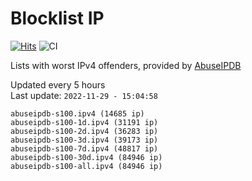 # Blocklist IP

[![Hits](https://hits.seeyoufarm.com/api/count/incr/badge.svg?url=https%3A%2F%2Fgithub.com%2Fborestad%2Fblocklist-ip%2F&count_bg=%2379C83D&title_bg=%23555555&icon=&icon_color=%23E7E7E7&title=hits&edge_flat=false)](https://hits.seeyoufarm.com)  ![CI](https://img.shields.io/github/workflow/status/borestad/blocklist-ip/CI?style=flat-square)

Lists with worst IPv4 offenders, provided by [AbuseIPDB](https://www.abuseipdb.com/)

<!-- FOOTER-PLACEHOLDER -->
Updated every 5 hours<br>
Last update: `2022-11-29 - 15:04:58`
```
abuseipdb-s100.ipv4 (14685 ip)
abuseipdb-s100-1d.ipv4 (31191 ip)
abuseipdb-s100-2d.ipv4 (36283 ip)
abuseipdb-s100-3d.ipv4 (39173 ip)
abuseipdb-s100-7d.ipv4 (48817 ip)
abuseipdb-s100-30d.ipv4 (84946 ip)
abuseipdb-s100-all.ipv4 (84946 ip)
```
